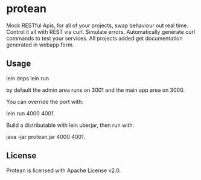 # protean

Mock RESTful Apis, for all of your projects, swap behaviour out real time.  Control it all with REST via curl.  Simulate errors.  Automatically generate curl commands to test your services.  All projects added get documentation generated in webapp form.

## Usage

lein deps
lein run

by default the admin area runs on 3001 and the main app area on 3000.

You can override the port with:

lein run 4000 4001.

Build a distributable with lein uberjar, then run with:

java -jar protean.jar 4000 4001.

## License

Protean is licensed with Apache License v2.0.
